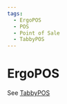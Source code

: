 ```yaml
---
tags:
  - ErgoPOS
  - POS
  - Point of Sale
  - TabbyPOS
---
```


# ErgoPOS

See [TabbyPOS](tabbypos.md)
